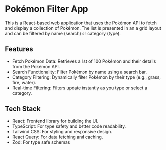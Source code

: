 # Pokémon Filter App

This is a React-based web application that uses the Pokémon API to fetch and display a collection of Pokémon. The list is presented in an a grid layout and can be filtered by name (search) or category (type).

## Features

- Fetch Pokémon Data: Retrieves a list of 100 Pokémon and their details from the Pokémon API.
- Search Functionality: Filter Pokémon by name using a search bar.
- Category Filtering: Dynamically filter Pokémon by their type (e.g., grass, fire, water).
- Real-time Filtering: Filters update instantly as you type or select a category.

## Tech Stack

- React: Frontend library for building the UI.
- TypeScript: For type safety and better code readability.
- Tailwind CSS: For styling and responsive design.
- React Query: For data fetching and caching.
- Zod: For type safe schemas
